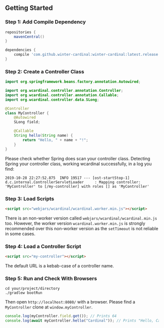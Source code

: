 ## Getting Started

### Step 1: Add Compile Dependency

```gradle
repositories {
	mavenCentral()
}

dependencies {
	compile 'com.github.winter-cardinal:winter-cardinal:latest.release'
}
```

### Step 2: Create a Controller Class

```java
import org.springframework.beans.factory.annotation.Autowired;

import org.wcardinal.controller.annotation.Controller;
import org.wcardinal.controller.annotation.Callable;
import org.wcardinal.controller.data.SLong;

@Controller
class MyController {
	@Autowired
	SLong field;

	@Callable
	String hello(String name) {
		return "Hello, " + name + "!";
	}
}
```

Please check whether Spring does scan your controller class.
Detecting Spring your controller class, working wcardinal successfully, in a log you find:

```text
2019-10-28 22:27:52.875  INFO 19517 --- [ost-startStop-1] d.c.internal.ControllerServletLoader     : Mapping controller: 'MyController' to [/my-controller] with roles [] as 'MyController'
```

### Step 3: Load Scripts

```html
<script src="webjars/wcardinal/wcardinal.worker.min.js"></script>
```

There is an non-worker version called `webjars/wcardinal/wcardinal.min.js` too.
However, the worker version `wcardinal.worker.min.js` is strongly recommended over this non-worker version as the `setTimeout` is not reliable in some cases.

### Step 4: Load a Controller Script

```html
<script src="my-controller"></script>
```

The default URL is a kebab-case of a controller name.

### Step 5: Run and Check With Browsers

```shell
cd your/project/directory
./gradlew bootRun
```

Then open `http://localhost:8080/` with a browser.
Please find a `MyController` clone at `window.myController`.

```javascript
console.log(myController.field.get()); // Prints 64
console.log(await myController.hello("Cardinal")); // Prints "Hello, Cardinal!"
```
